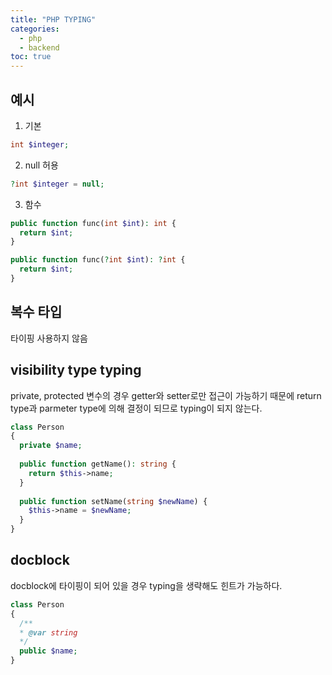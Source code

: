```yaml
---
title: "PHP TYPING"
categories: 
  - php
  - backend
toc: true
---
```


## 예시

1. 기본

```php
int $integer;
```

2. null 허용

```php
?int $integer = null;
```

3. 함수

```php
public function func(int $int): int {
  return $int;
}

public function func(?int $int): ?int {
  return $int;
}
```

## 복수 타입
타이핑 사용하지 않음

## visibility type typing
private, protected 변수의 경우 getter와 setter로만 접근이 가능하기 때문에 return type과 parmeter type에 의해 결정이 되므로 typing이 되지 않는다.

```php
class Person
{
  private $name;
  
  public function getName(): string {
    return $this->name;
  }
  
  public function setName(string $newName) {
    $this->name = $newName;
  }
}
```

## docblock
docblock에 타이핑이 되어 있을 경우 typing을 생략해도 힌트가 가능하다.

```php
class Person
{
  /**
  * @var string
  */
  public $name;
}
```
